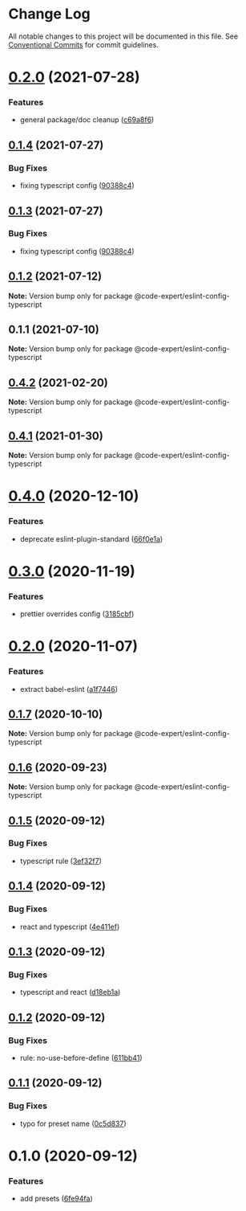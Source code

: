 # Change Log

All notable changes to this project will be documented in this file.
See [Conventional Commits](https://conventionalcommits.org) for commit guidelines.

# [0.2.0](https://github.com/CodeExpertETH/configs/compare/@code-expert/eslint-config-typescript@0.1.4...@code-expert/eslint-config-typescript@0.2.0) (2021-07-28)


### Features

* general package/doc cleanup ([c69a8f6](https://github.com/CodeExpertETH/configs/commit/c69a8f60a03531f44d7996955d48d522d9637427))





## [0.1.4](https://github.com/CodeExpertETH/configs/compare/@code-expert/eslint-config-typescript@0.1.2...@code-expert/eslint-config-typescript@0.1.4) (2021-07-27)

### Bug Fixes

- fixing typescript config ([90388c4](https://github.com/CodeExpertETH/configs/commit/90388c4a744ba11070f668e752123d549994c4fb))

## [0.1.3](https://github.com/CodeExpertETH/configs/compare/@code-expert/eslint-config-typescript@0.1.2...@code-expert/eslint-config-typescript@0.1.3) (2021-07-27)

### Bug Fixes

- fixing typescript config ([90388c4](https://github.com/CodeExpertETH/configs/commit/90388c4a744ba11070f668e752123d549994c4fb))

## [0.1.2](https://github.com/CodeExpertETH/configs/compare/@code-expert/eslint-config-typescript@0.1.1...@code-expert/eslint-config-typescript@0.1.2) (2021-07-12)

**Note:** Version bump only for package @code-expert/eslint-config-typescript

## 0.1.1 (2021-07-10)

**Note:** Version bump only for package @code-expert/eslint-config-typescript

## [0.4.2](https://github.com/CodeExpertETH/configs/compare/@code-expert/eslint-config-typescript@0.4.1...@code-expert/eslint-config-typescript@0.4.2) (2021-02-20)

**Note:** Version bump only for package @code-expert/eslint-config-typescript

## [0.4.1](https://github.com/CodeExpertETH/configs/compare/@code-expert/eslint-config-typescript@0.4.0...@code-expert/eslint-config-typescript@0.4.1) (2021-01-30)

**Note:** Version bump only for package @code-expert/eslint-config-typescript

# [0.4.0](https://github.com/CodeExpertETH/configs/compare/@code-expert/eslint-config-typescript@0.3.0...@code-expert/eslint-config-typescript@0.4.0) (2020-12-10)

### Features

- deprecate eslint-plugin-standard ([66f0e1a](https://github.com/CodeExpertETH/configs/commit/66f0e1a2ca5060a631477a69d6706a6a8fda2708))

# [0.3.0](https://github.com/CodeExpertETH/configs/compare/@code-expert/eslint-config-typescript@0.2.0...@code-expert/eslint-config-typescript@0.3.0) (2020-11-19)

### Features

- prettier overrides config ([3185cbf](https://github.com/CodeExpertETH/configs/commit/3185cbf4a167796c4a702e7bc76a8193e5596551))

# [0.2.0](https://github.com/CodeExpertETH/configs/compare/@code-expert/eslint-config-typescript@0.1.7...@code-expert/eslint-config-typescript@0.2.0) (2020-11-07)

### Features

- extract babel-eslint ([a1f7446](https://github.com/CodeExpertETH/configs/commit/a1f744685ff7038a72a94a0efe69b28eb27d0a7e))

## [0.1.7](https://github.com/CodeExpertETH/configs/compare/@code-expert/eslint-config-typescript@0.1.6...@code-expert/eslint-config-typescript@0.1.7) (2020-10-10)

**Note:** Version bump only for package @code-expert/eslint-config-typescript

## [0.1.6](https://github.com/CodeExpertETH/configs/compare/@code-expert/eslint-config-typescript@0.1.5...@code-expert/eslint-config-typescript@0.1.6) (2020-09-23)

**Note:** Version bump only for package @code-expert/eslint-config-typescript

## [0.1.5](https://github.com/CodeExpertETH/configs/compare/@code-expert/eslint-config-typescript@0.1.4...@code-expert/eslint-config-typescript@0.1.5) (2020-09-12)

### Bug Fixes

- typescript rule ([3ef32f7](https://github.com/CodeExpertETH/configs/commit/3ef32f703e3d0462a8fc3848f87f5d4e1f6a60be))

## [0.1.4](https://github.com/CodeExpertETH/configs/compare/@code-expert/eslint-config-typescript@0.1.3...@code-expert/eslint-config-typescript@0.1.4) (2020-09-12)

### Bug Fixes

- react and typescript ([4e411ef](https://github.com/CodeExpertETH/configs/commit/4e411efc81523b47edb95bbf088d271b6eee011f))

## [0.1.3](https://github.com/CodeExpertETH/configs/compare/@code-expert/eslint-config-typescript@0.1.2...@code-expert/eslint-config-typescript@0.1.3) (2020-09-12)

### Bug Fixes

- typescript and react ([d18eb1a](https://github.com/CodeExpertETH/configs/commit/d18eb1a67ab0595372004a00a2acd6dca5c5466e))

## [0.1.2](https://github.com/CodeExpertETH/configs/compare/@code-expert/eslint-config-typescript@0.1.1...@code-expert/eslint-config-typescript@0.1.2) (2020-09-12)

### Bug Fixes

- rule: no-use-before-define ([611bb41](https://github.com/CodeExpertETH/configs/commit/611bb4135e2237318498fbae047beb0719c57f6c))

## [0.1.1](https://github.com/CodeExpertETH/configs/compare/@code-expert/eslint-config-typescript@0.1.0...@code-expert/eslint-config-typescript@0.1.1) (2020-09-12)

### Bug Fixes

- typo for preset name ([0c5d837](https://github.com/CodeExpertETH/configs/commit/0c5d83750ed9defbce88f6d484708524210902cc))

# 0.1.0 (2020-09-12)

### Features

- add presets ([6fe94fa](https://github.com/CodeExpertETH/configs/commit/6fe94fae4ed9d80b18833c9e5a3f51f710ebda43))
